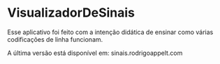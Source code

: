 # VisualizadorDeSinais

Esse aplicativo foi feito com a intenção didática de
ensinar como várias codificações de linha funcionam.

A última versão está disponível em: sinais.rodrigoappelt.com
